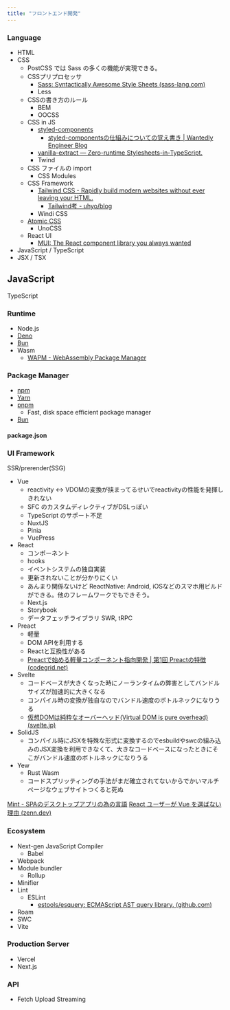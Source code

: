 ```yaml
---
title: "フロントエンド開発"
---
```


### Language
- HTML
- CSS
	- PostCSS では Sass の多くの機能が実現できる。
	- CSSプリプロセッサ
		- [Sass: Syntactically Awesome Style Sheets (sass-lang.com)](https://sass-lang.com/)
		- Less
	- CSSの書き方のルール
		- BEM
		- OOCSS
	- CSS in JS
		- [styled-components](https://styled-components.com/)
			- [styled-componentsの仕組みについての覚え書き | Wantedly Engineer Blog](https://en-jp.wantedly.com/companies/wantedly/post_articles/406209)
		- [vanilla-extract — Zero-runtime Stylesheets-in-TypeScript.](https://vanilla-extract.style/)
		- Twind
	- CSS ファイルの import
		- CSS Modules
	- CSS Framework
		- [Tailwind CSS - Rapidly build modern websites without ever leaving your HTML.](https://tailwindcss.com/)
			- [Tailwind考 - uhyo/blog](https://blog.uhy.ooo/entry/2022-10-01/tailwind/)
		- Windi CSS
	- [Atomic CSS](https://antfu.me/posts/reimagine-atomic-css)
		- UnoCSS
	- React UI
		- [MUI: The React component library you always wanted](https://mui.com/)
- JavaScript / TypeScript
- JSX / TSX

## JavaScript
TypeScript

### Runtime
- Node.js
- [Deno](https://deno.land/)
- [Bun](https://bun.sh/)
- Wasm
	- [WAPM - WebAssembly Package Manager](https://wapm.io/)

### Package Manager
- [npm](https://www.npmjs.com/)
- [Yarn](https://yarnpkg.com/)
- [pnpm](https://pnpm.io/)
	- Fast, disk space efficient package manager
- [Bun](https://bun.sh/)

#### package.json

### UI Framework
SSR/prerender(SSG)
- Vue
	- reactivity <-> VDOMの変換が挟まってるせいでreactivityの性能を発揮しきれない
	- SFC のカスタムディレクティブがDSLっぽい
	- TypeScript のサポート不足
	- NuxtJS
	- Pinia
	- VuePress
- React
	- コンポーネント
	- hooks
	- イベントシステムの独自実装
	- 更新されないことが分かりにくい
	- あんまり関係ないけど ReactNative: Android, iOSなどのスマホ用ビルドができる。他のフレームワークでもできそう。
	- Next.js
	- Storybook
	- データフェッチライブラリ SWR, tRPC
- Preact
	- 軽量
	- DOM APIを利用する
	- Reactと互換性がある
	- [Preactで始める軽量コンポーネント指向開発 | 第1回 Preactの特徴 (codegrid.net)](https://www.codegrid.net/articles/2020-preact-1/)
- Svelte
	- コードベースが大きくなった時にノーランタイムの弊害としてバンドルサイズが加速的に大きくなる
	- コンパイル時の変換が独自なのでバンドル速度のボトルネックになりうる
	- [仮想DOMは純粋なオーバーヘッド(Virtual DOM is pure overhead) (svelte.jp)](https://svelte.jp/blog/virtual-dom-is-pure-overhead)
- SolidJS
	- コンパイル時にJSXを特殊な形式に変換するのでesbuildやswcの組み込みのJSX変換を利用できなくて、大きなコードベースになったときにそこがバンドル速度のボトルネックになりうる
- Yew
	- Rust Wasm
	- コードスプリッティングの手法がまだ確立されてないからでかいマルチページなウェブサイトつくると死ぬ

[Mint - SPAのデスクトップアプリの為の言語](https://mint-lang.com/)
[React ユーザーが Vue を選ばない理由 (zenn.dev)](https://zenn.dev/sa2knight/articles/why_react_folks_dont_choose_vue)

### Ecosystem
- Next-gen JavaScript Compiler
	- Babel
- Webpack
- Module bundler
	- Rollup
- Minifier
- Lint
	- ESLint
		- [estools/esquery: ECMAScript AST query library. (github.com)](https://github.com/estools/esquery)
- Roam
- SWC
- Vite

### Production Server
- Vercel
- Next.js


### API
- Fetch Upload Streaming
